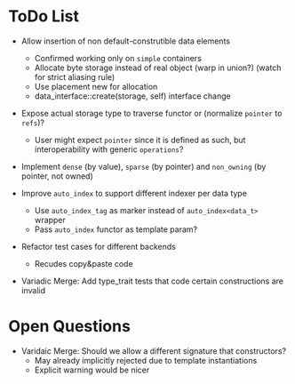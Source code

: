 # ToDo List
* Allow insertion of non default-construtible data elements
  * Confirmed working only on `simple` containers
  * Allocate byte storage instead of real object (warp in union?) (watch for strict aliasing rule)
  * Use placement new for allocation
  * data_interface::create(storage, self) interface change
  
* Expose actual storage type to traverse functor or (normalize `pointer` to `refs`)?
  * User might expect `pointer` since it is defined as such, but interoperability with generic `operations`?
  
* Implement `dense` (by value), `sparse` (by pointer) and `non_owning` (by pointer, not owned)

* Improve `auto_index` to support different indexer per data type
  * Use `auto_index_tag` as marker instead of `auto_index<data_t>` wrapper
  * Pass `auto_index` functor as template param?

* Refactor test cases for different backends
  * Recudes copy&paste code 
  
* Variadic Merge: Add type_trait tests that code certain constructions are invalid
  
# Open Questions
* Varidaic Merge: Should we allow a different signature that constructors?
  * May already implicitly rejected due to template instantiations
  * Explicit warning would be nicer

